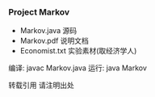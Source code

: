 ### Project Markov

+ Markov.java 源码
+ Markov.pdf 说明文档
+ Economist.txt 实验素材(取经济学人)

编译: javac Markov.java
运行: java Markov

转载引用 请注明出处
